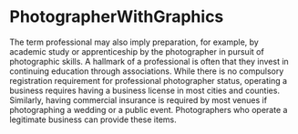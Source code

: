 # PhotographerWithGraphics
The term professional may also imply preparation, for example, by academic study or apprenticeship by the photographer in pursuit of photographic skills. A hallmark of a professional is often that they invest in continuing education through associations. While there is no compulsory registration requirement for professional photographer status, operating a business requires having a business license in most cities and counties. Similarly, having commercial insurance is required by most venues if photographing a wedding or a public event. Photographers who operate a legitimate business can provide these items.
